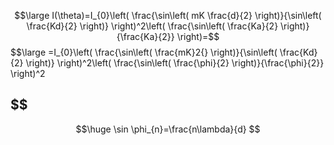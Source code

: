 $$\large
I(\theta)=I_{0}\left( \frac{\sin\left( mK \frac{d}{2} \right)}{\sin\left( \frac{Kd}{2} \right)} \right)^2\left( \frac{\sin\left( \frac{Ka}{2} \right)}{\frac{Ka}{2}} \right)=$$
$$\large
=I_{0}\left( \frac{\sin\left( \frac{mK}2{} \right)}{\sin\left( \frac{Kd}{2} \right)} \right)^2\left( \frac{\sin\left( \frac{\phi}{2} \right)}{\frac{\phi}{2}} \right)^2

$$
---
$$\huge
\sin \phi_{n}=\frac{n\lambda}{d}
$$